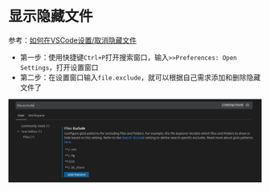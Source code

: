 
# 显示隐藏文件

参考：[如何在VSCode设置/取消隐藏文件](https://blog.csdn.net/zwkkkk1/article/details/93742821)

* 第一步：使用快捷键`Ctrl+P`打开搜索窗口，输入`>>Preferences: Open Settings`，打开设置窗口
* 第二步：在设置窗口输入`file.exclude`，就可以根据自己需求添加和删除隐藏文件了

![](./imgs/file-exclude.png)